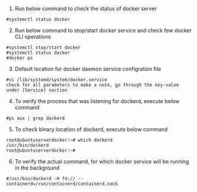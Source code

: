 
1) Run below command to check the status of docker server
```
#systemctl status docker
```

2) Run below command to stop/start docker service and check few docker CLI operations
```
#systemctl stop/start docker
#systemctl status docker
#docker ps
```

3) Default location for docker daemon service configration file
```
#vi /lib/systemd/system/docker.service
check for all parameters to make a note, go through the key-value under [Service] section
```

4) To verify the process that was listening for dockerd, execute below command
```
#ps aux | grep dockerd
```

5) To check binary location of dockerd, execute below command
```
root@ubuntuserverdocker:~# which dockerd
/usr/bin/dockerd
root@ubuntuserverdocker:~#
```

6) To verify the actual command, for which docker service will be running in the background
```
#/usr/bin/dockerd -H fd:// --containerd=/run/containerd/containerd.sock
```
